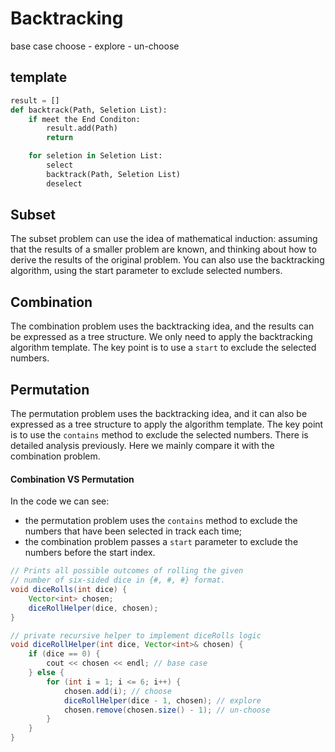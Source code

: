 # Backtracking
base case
choose - explore - un-choose

## template
```python
result = []
def backtrack(Path, Seletion List):
    if meet the End Conditon:
        result.add(Path)
        return

    for seletion in Seletion List:
        select
        backtrack(Path, Seletion List)
        deselect
```
## Subset
The subset problem can use the idea of mathematical induction: assuming that the results of a smaller problem are known, and thinking about how to derive the results of the original problem. You can also use the backtracking algorithm, using the start parameter to exclude selected numbers.

## Combination
The combination problem uses the backtracking idea, and the results can be expressed as a tree structure. We only need to apply the backtracking algorithm template. The key point is to use a `start` to exclude the selected numbers.

## Permutation
The permutation problem uses the backtracking idea, and it can also be expressed as a tree structure to apply the algorithm template. The key point is to use the `contains` method to exclude the selected numbers. There is detailed analysis previously. Here we mainly compare it with the combination problem.

#### Combination VS Permutation
In the code we can see:
- the permutation problem uses the `contains` method to exclude the numbers that have been selected in track each time;
- the combination problem passes a `start` parameter to exclude the numbers before the start index.


```java
// Prints all possible outcomes of rolling the given
// number of six-sided dice in {#, #, #} format.
void diceRolls(int dice) {
    Vector<int> chosen;
    diceRollHelper(dice, chosen);
}

// private recursive helper to implement diceRolls logic
void diceRollHelper(int dice, Vector<int>& chosen) {
    if (dice == 0) {
        cout << chosen << endl; // base case
    } else {
        for (int i = 1; i <= 6; i++) {
            chosen.add(i); // choose
            diceRollHelper(dice - 1, chosen); // explore
            chosen.remove(chosen.size() - 1); // un-choose
        }
    }
}
```
